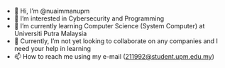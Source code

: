 - 👋 Hi, I’m @nuaimmanupm
- 👀 I’m interested in Cybersecurity and Programming
- 🌱 I’m currently learning Computer Science (System Computer) at Universiti Putra Malaysia
- 💞️ Currently, I’m not yet looking to collaborate on any companies and I need your help in learning
- 📫 How to reach me using my e-mail (211992@student.upm.edu.my)

<!---
nuaimmanupm/nuaimmanupm is a ✨ special ✨ repository because its `README.md` (this file) appears on your GitHub profile.
You can click the Preview link to take a look at your changes.
--->
